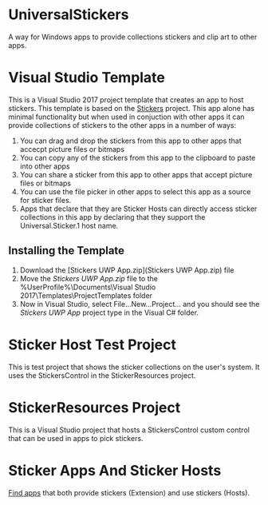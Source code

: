 # UniversalStickers
A way for Windows apps to provide collections stickers and clip art to other apps.

# Visual Studio Template
This is a Visual Studio 2017 project template that creates an app to host stickers. This template is based on the [Stickers](Source/Stickers) project. This app alone has minimal functionality but when used in conjuction with other apps it can provide collections of stickers to the other apps in a number of ways:
1. You can drag and drop the stickers from this app to other apps that accecpt picture files or bitmaps
2. You can copy any of the stickers from this app to the clipboard to paste into other apps
3. You can share a sticker from this app to other apps that accept picture files or bitmaps
4. You can use the file picker in other apps to select this app as a source for sticker files.
5. Apps that declare that they are Sticker Hosts can directly access sticker collections in this app by declaring that they support the Universal.Sticker.1 host name.

## Installing the Template
1. Download the [Stickers UWP App.zip](Stickers UWP App.zip) file 
2. Move the *Stickers UWP App.zip* file to the %UserProfile%\Documents\Visual Studio 2017\Templates\ProjectTemplates folder
3. Now in Visual Studio, select File...New...Project... and you should see the *Stickers UWP App* project type in the Visual C# folder.

# Sticker Host Test Project
This is test project that shows the sticker collections on the user's system.  It uses the StickersControl in the StickerResources project.

# StickerResources Project
This is a Visual Studio project that hosts a StickersControl custom control that can be used in apps to pick stickers.

# Sticker Apps And Sticker Hosts
[Find apps](StickerApps.md) that both provide stickers (Extension) and use stickers (Hosts).
